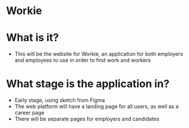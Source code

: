 # Workie

# What is it?

- This will be the website for Workie, an application for both employers and employees to use in order to find work and workers

# What stage is the application in?

- Early stage, using sketch from Figma 
- The web platform will have a landing page for all users, as well as a career page
- There will be separate pages for employers and candidates
